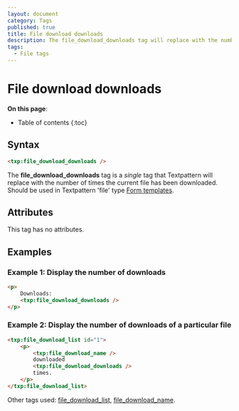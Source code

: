 ```yaml
---
layout: document
category: Tags
published: true
title: File download downloads
description: The file_download_downloads tag will replace with the number of times the current file has been downloaded.
tags:
  - File tags
---
```


# File download downloads

**On this page**:

* Table of contents
{:toc}

## Syntax

~~~ html
<txp:file_download_downloads />
~~~

The **file_download_downloads** tag is a *single* tag that Textpattern will replace with the number of times the current file has been downloaded. Should be used in Textpattern 'file' type [Form templates](https://docs.textpattern.com/themes/form-templates-explained).

## Attributes

This tag has no attributes.

## Examples

### Example 1: Display the number of downloads

~~~ html
<p>
    Downloads:
    <txp:file_download_downloads />
</p>
~~~

### Example 2: Display the number of downloads of a particular file

~~~ html
<txp:file_download_list id="1">
    <p>
        <txp:file_download_name />
        downloaded
        <txp:file_download_downloads />
        times.
    </p>
</txp:file_download_list>
~~~

Other tags used: [file_download_list](file_download_list), [file_download_name](file_download_name).
